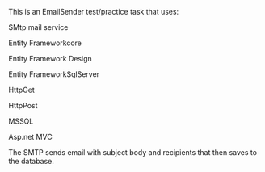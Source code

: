 This is an EmailSender test/practice task that uses:

SMtp mail service

Entity Frameworkcore

Entity Framework Design

Entity FrameworkSqlServer

HttpGet

HttpPost

MSSQL

Asp.net MVC


The SMTP sends email with subject body and recipients that then saves to the database.
